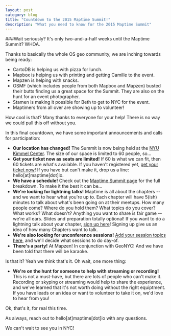 ```yaml
---
layout: post
category: blog
title: "Countdown to the 2015 Maptime Summit!"
description: "What you need to know for the 2015 Maptime Summit"
---
```


###Wait seriously? It's only two-and-a-half weeks until the Maptime Summit? WHOA. 

Thanks to basically the whole OS geo community, we are inching towards being ready:

<ul>
<li>CartoDB is helping us with pizza for lunch.</li>
<li>Mapbox is helping us with printing and getting Camille to the event.</li>
<li>Mapzen is helping with snacks.</li>
<li>OSMF (which includes people from both Mapbox and Mapzen) busted their butts finding us a great space for the Summit. They are also on the hunt for an event photographer.</li>
<li>Stamen is making it possible for Beth to get to NYC for the event.</li>
<li>Maptimers from all over are showing up to volunteer!</li>
</ul>

How cool is that? Many thanks to everyone for your help! There is no way we could pull this off without you. 

In this final countdown, we have some important announcements and calls for participation:
<!--more-->
<ul>
<li><strong>Our location has changed!</strong> The Summit is now being held at the <a href="http://www.nyu.edu/life/resources-and-services/kimmel-center.html">NYU Kimmel Center</a>. The size of our space is limited to 60 people, so...</li>
<li><strong>Get your ticket now as seats are limited!</strong> If 60 is what we can fit, then 60 tickets are what's available. If you haven't registered yet, <a href="http://www.eventbrite.com/e/maptime-summit-tickets-3547327151">get your ticket now</a>! If you have but can't make it, drop us a line: hello[at]maptime[dot]io.</li>
<li><strong>We have a schedule!</strong> Check out the <a href="http://maptime.io/maptime-summit-2015/">Maptime Summit page</a> for the full breakdown. To make it the best it can be...</li>
<li><strong>We're looking for lightning talks!</strong> Maptime is all about the chapters -- and we want to hear what you're up to. Each chapter will have 5(ish) minutes to talk about what's been going on at their meetups. How many people come? Where do you hold them? What topics do you cover? What works? What doesn't? Anything you want to share is fair game -- we're all ears. Slides and preparation totally optional! If you want to do a lightning talk about your chapter, <a href="http://goo.gl/forms/fhvDxq7RVW">sign up here</a>! Signing up give us an idea of how many Chapters want to talk.</li>
<li><strong>We're also looking for unconference sessions!</strong> <a href="https://docs.google.com/spreadsheets/d/1erv-qsPf4q7YDR0pJCXkTHJo9SKpFW0yv5FJYklV0Yw/edit?usp=sharing">Add your session topics here</a>, and we'll decide what sessions to do day-of.</li>
<li><strong>There's a party!</strong> At Mapzen! In conjunction with GeoNYC! And we have been told that there will be karaoke. </li>
</ul>

Is that it? Yeah we think that's it. Oh wait, one more thing:

<ul>
<li><strong>We're on the hunt for someone to help with streaming or recording!</strong> This is not a must-have, but there are lots of people who can't make it. Recording or skyping or streaming would help to share the experience, and we've learned that it's not worth doing without the right equiptment. If you have leads or an idea or want to volunteer to take it on, we'd love to hear from you! </li>
</ul>

Ok, that's it, for real this time.

As always, reach out to hello[at]maptime[dot]io with any questions. 

We can't wait to see you in NYC!
